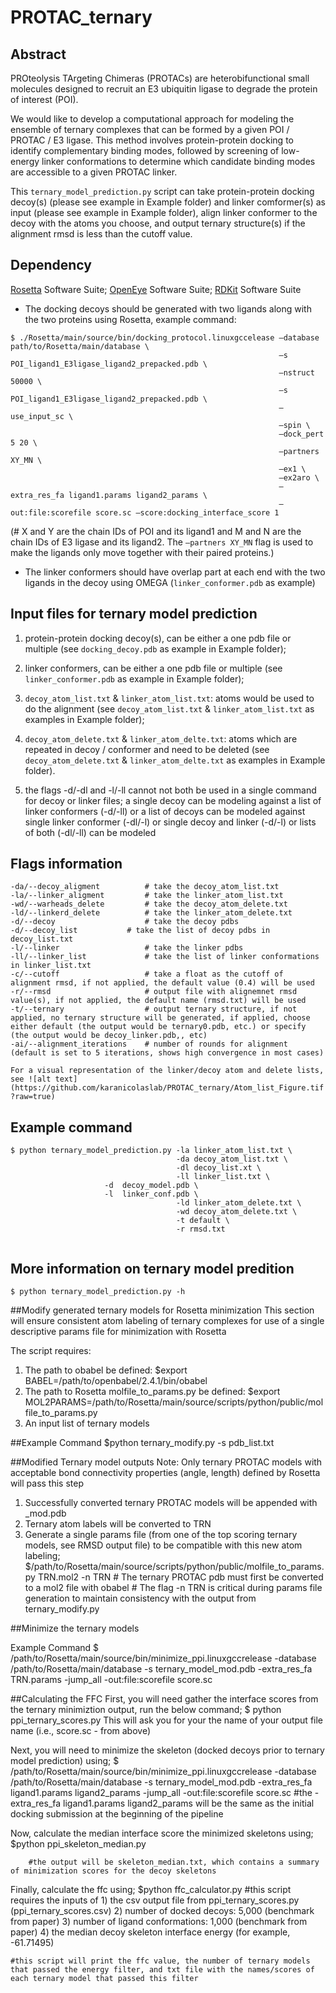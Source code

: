# PROTAC_ternary

## Abstract
PROteolysis TArgeting Chimeras (PROTACs) are heterobifunctional small molecules designed to recruit an E3 ubiquitin ligase to degrade the protein of interest (POI). 
  
We would like to develop a computational approach for modeling the ensemble of ternary complexes that can be formed by a given POI / PROTAC / E3 ligase. This method involves protein-protein docking to identify complementary binding modes, followed by screening of low-energy linker conformations to determine which candidate binding modes are accessible to a given PROTAC linker.
  
This `ternary_model_prediction.py` script can take protein-protein docking decoy(s) (please see example in Example folder) and linker comformer(s) as input (please see example in Example folder), align linker conformer to the decoy with the atoms you choose, and output ternary structure(s) if the alignment rmsd is less than the cutoff value.

## Dependency
[Rosetta](https://www.rosettacommons.org/software/license-and-download) Software Suite; [OpenEye](https://www.eyesopen.com/) Software Suite; [RDKit](www.rdkit.org) Software Suite

* The docking decoys should be generated with two ligands along with the two proteins using Rosetta, example command:

```
$ ./Rosetta/main/source/bin/docking_protocol.linuxgccelease –database path/to/Rosetta/main/database \
                                                            –s POI_ligand1_E3ligase_ligand2_prepacked.pdb \
                                                            –nstruct 50000 \
                                                            –s POI_ligand1_E3ligase_ligand2_prepacked.pdb \
                                                            –use_input_sc \
                                                            –spin \
                                                            –dock_pert 5 20 \
                                                            –partners XY_MN \
                                                            –ex1 \
                                                            –ex2aro \
                                                            –extra_res_fa ligand1.params ligand2_params \
                                                            –out:file:scorefile score.sc –score:docking_interface_score 1
```

(# X and Y are the chain IDs of POI and its ligand1 and M and N are the chain IDs of E3 ligase and its ligand2. The `–partners XY_MN` flag is used to make the ligands only move together with their paired proteins.)

* The linker conformers should have overlap part at each end with the two ligands in the decoy using OMEGA (`linker_conformer.pdb` as example)

## Input files for ternary model prediction
1) protein-protein docking decoy(s), can be either a one pdb file or multiple (see `docking_decoy.pdb` as example in Example folder);

2) linker conformers, can be either a one pdb file or multiple (see `linker_conformer.pdb` as example in Example folder);

3) `decoy_atom_list.txt` & `linker_atom_list.txt`: atoms would be used to do the alignment (see `decoy_atom_list.txt` & `linker_atom_list.txt` as examples in Example folder);

4) `decoy_atom_delete.txt` & `linker_atom_delte.txt`: atoms which are repeated in decoy / conformer and need to be deleted (see `decoy_atom_delete.txt` & `linker_atom_delte.txt` as examples in Example folder).

5) the flags -d/-dl and -l/-ll cannot not both be used in a single command for decoy or linker files; a single decoy can be modeling against a list of linker conformers (-d/-ll) or a list of decoys can be modeled against single linker conformer (-dl/-l) or single decoy and linker (-d/-l) or lists of both (-dl/-ll) can be modeled

## Flags information
```
-da/--decoy_aligment          # take the decoy_atom_list.txt
-la/--linker_aligment         # take the linker_atom_list.txt
-wd/--warheads_delete         # take the decoy_atom_delete.txt
-ld/--linkerd_delete          # take the linker_atom_delete.txt
-d/--decoy                    # take the decoy pdbs
-d/--decoy_list		      # take the list of decoy pdbs in decoy_list.txt
-l/--linker                   # take the linker pdbs
-ll/--linker_list             # take the list of linker conformations in linker_list.txt
-c/--cutoff                   # take a float as the cutoff of alignment rmsd, if not applied, the default value (0.4) will be used
-r/--rmsd                     # output file with alignemnet rmsd value(s), if not applied, the default name (rmsd.txt) will be used
-t/--ternary                  # output ternary structure, if not applied, no ternary structure will be generated, if applied, choose either default (the output would be ternary0.pdb, etc.) or specify (the output would be decoy_linker.pdb,, etc)
-ai/--alignment_iterations    # number of rounds for alignment (default is set to 5 iterations, shows high convergence in most cases)
```
`For a visual representation of the linker/decoy atom and delete lists, see ![alt text](https://github.com/karanicolaslab/PROTAC_ternary/Atom_list_Figure.tif?raw=true)`
 
## Example command
```
$ python ternary_model_prediction.py -la linker_atom_list.txt \
                                     -da decoy_atom_list.txt \
                                     -dl decoy_list.xt \ 
                                     -ll linker_list.txt \
				     -d  decoy_model.pdb \
				     -l  linker_conf.pdb \ 
                                     -ld linker_atom_delete.txt \
                                     -wd decoy_atom_delete.txt \
                                     -t default \
                                     -r rmsd.txt
                                     
```

## More information on ternary model predition
`$ python ternary_model_prediction.py -h`

##Modify generated ternary models for Rosetta minimization
This section will ensure consistent atom labeling of ternary complexes for use of a single descriptive params file for minimization with Rosetta

The script requires:
1) The path to obabel be defined: $export BABEL=/path/to/openbabel/2.4.1/bin/obabel
2) The path to Rosetta molfile_to_params.py be defined: $export MOL2PARAMS=/path/to/Rosetta/main/source/scripts/python/public/molfile_to_params.py
3) An input list of ternary models 

##Example Command 
$python ternary_modify.py -s pdb_list.txt

##Modified Ternary model outputs
Note: Only ternary PROTAC models with acceptable bond connectivity properties (angle, length) defined by Rosetta will pass this step

1) Successfully converted ternary PROTAC models will be appended with _mod.pdb
2) Ternary atom labels will be converted to TRN
3) Generate a single params file (from one of the top scoring ternary models, see RMSD output file) to be compatible with this new atom labeling; 
	$/path/to/Rosetta/main/source/scripts/python/public/molfile_to_params.py TRN.mol2 -n TRN
		# The ternary PROTAC pdb must first be converted to a mol2 file with obabel
		# The flag -n TRN is critical during params file generation to maintain consistency with the output from ternary_modify.py

##Minimize the ternary models

Example Command
$ /path/to/Rosetta/main/source/bin/minimize_ppi.linuxgccrelease -database /path/to/Rosetta/main/database
								-s ternary_model_mod.pdb
								-extra_res_fa TRN.params
								-jump_all
								-out:file:scorefile score.sc

##Calculating the FFC
First, you will need gather the interface scores from the ternary minimiztion output, run the below command;
$ python ppi_ternary_scores.py
This will ask you for your the name of your output file name (i.e., score.sc  - from above)

Next, you will need to minimize the skeleton (docked decoys prior to ternary model prediction) using; 
$ /path/to/Rosetta/main/source/bin/minimize_ppi.linuxgccrelease -database /path/to/Rosetta/main/database
                                                                -s ternary_model_mod.pdb
                                                                -extra_res_fa ligand1.params ligand2_params
                                                                -jump_all
                                                                -out:file:scorefile score.sc
 		#the -extra_res_fa ligand1.params ligand2_params will be the same as the initial docking submission at the beginning of the pipeline

Now, calculate the median interface score the minimized skeletons using;
$python ppi_skeleton_median.py

		#the output will be skeleton_median.txt, which contains a summary of minimization scores for the decoy skeletons

Finally, calculate the ffc using;
$python ffc_calculator.py 
		#this script requires the inputs of
			1) the csv output file from ppi_ternary_scores.py (ppi_ternary_scores.csv)
			2) number of docked decoys: 5,000 (benchmark from paper)
			3) number of ligand conformations: 1,000 (benchmark from paper)
			4) the median decoy skeleton interface energy (for example, -61.71495)
		
	#this script will print the ffc value, the number of ternary models that passed the energy filter, and txt file with the names/scores of each ternary model that passed this filter 



